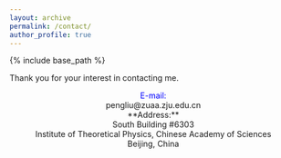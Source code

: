 ```yaml
---
layout: archive
permalink: /contact/
author_profile: true
---
```


{% include base_path %}

Thank you for your interest in contacting me.

<center> <font color="blue">E-mail:</font> </center>

<center> pengliu@zuaa.zju.edu.cn </center> 

<center> **Address:**</center> 

<center>  South Building #6303 </center> 

<center> Institute of Theoretical Physics, Chinese Academy of Sciences </center>

<center> Beijing, China </center> 
